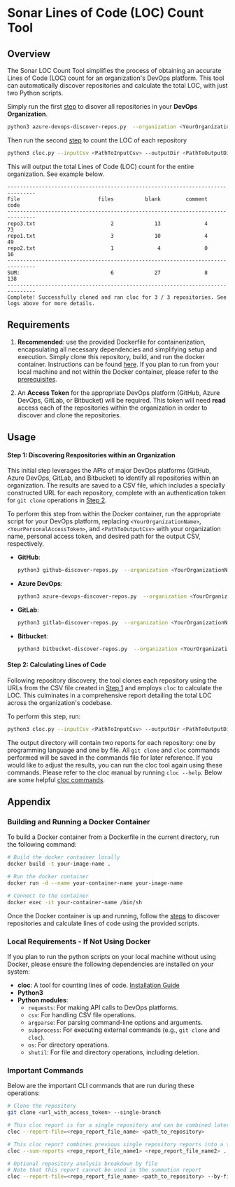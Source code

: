 # Sonar Lines of Code (LOC) Count Tool

## Overview

The Sonar LOC Count Tool simplifies the process of obtaining an accurate Lines of Code (LOC) count for an organization's DevOps platform. This tool can automatically discover repositories and calculate the total LOC, with just two Python scripts.

Simply run the first [step](#step-1-discovering-respositories-within-an-organization) to disover all repositories in your **DevOps Organization**.
```sh
python3 azure-devops-discover-repos.py  --organization <YourOrganizationName>  --connectionToken <YourPersonalAccessToken>  --outputCsv <PathToOutputCsv>
```
Then run the second [step](#step-2-calculating-lines-of-code) to count the LOC of each repository
```sh
python3 cloc.py --inputCsv <PathToInputCsv> --outputDir <PathToOutputDirectory> --commandsFilePath <CommandsFilePath>
```
This will output the total Lines of Code (LOC) count for the entire organization. See example below.
```
-------------------------------------------------------------------------------
File                         files          blank        comment           code
-------------------------------------------------------------------------------
repo3.txt                        2             13              4             73
repo1.txt                        3             10              4             49
repo2.txt                        1              4              0             16
-------------------------------------------------------------------------------
SUM:                             6             27              8            138
-------------------------------------------------------------------------------
Complete! Successfully cloned and ran cloc for 3 / 3 repositories. See logs above for more details.
```

## Requirements
1. **Recommended**: use the provided Dockerfile for containerization, encapsulating all necessary dependencies and simplifying setup and execution. Simply clone this repository, build, and run the docker container. Instructions can be found [here](#Building-and-Running-a-Docker-Container). If you plan to run from your local machine and not within the Docker container, please refer to the [prerequisites](#Local-Requirements---If-Not-Using-Docker).

2. An **Access Token** for the appropriate DevOps platform (GitHub, Azure DevOps, GitLab, or Bitbucket) will be required. This token will need **read** access each of the repositories within the organization in order to discover and clone the repositories.

## Usage

#### Step 1: Discovering Respositories within an Organization

This initial step leverages the APIs of major DevOps platforms (GitHub, Azure DevOps, GitLab, and Bitbucket) to identify all repositories within an organization. The results are saved to a CSV file, which includes a specially constructed URL for each repository, complete with an authentication token for `git clone` operations in [Step 2](#step-2-calculating-lines-of-code).

To perform this step from within the Docker container, run the appropriate script for your DevOps platform, replacing `<YourOrganizationName>`, `<YourPersonalAccessToken>`, and `<PathToOutputCsv>` with your organization name, personal access token, and desired path for the output CSV, respectively.

- **GitHub**:
    ```sh
    python3 github-discover-repos.py  --organization <YourOrganizationName>  --connectionToken <YourPersonalAccessToken>  --outputCsv <PathToOutputCsv>
    ```
- **Azure DevOps**:
    ```sh
    python3 azure-devops-discover-repos.py  --organization <YourOrganizationName>  --connectionToken <YourPersonalAccessToken>  --outputCsv <PathToOutputCsv>
    ```
- **GitLab**:
    ```sh
    python3 gitlab-discover-repos.py  --organization <YourOrganizationName>  --connectionToken <YourPersonalAccessToken>  --outputCsv <PathToOutputCsv>
    ```
- **Bitbucket**:
    ```sh
    python3 bitbucket-discover-repos.py  --organization <YourOrganizationName>  --connectionToken <YourPersonalAccessToken>  --outputCsv <PathToOutputCsv>
    ```

#### Step 2: Calculating Lines of Code

Following repository discovery, the tool clones each repository using the URLs from the CSV file created in [Step 1](#step-1-discovering-respositories-within-an-organization) and employs `cloc` to calculate the LOC. This culminates in a comprehensive report detailing the total LOC across the organization's codebase.

To perform this step, run:

```sh
python3 cloc.py --inputCsv <PathToInputCsv> --outputDir <PathToOutputDirectory> --commandsFilePath <CommandsFilePath>
```

The output directory will contain two reports for each repository: one by programming language and one by file.  All `git clone` and `cloc` commands performed will be saved in the commands file for later reference. If you would like to adjust the results, you can run the cloc tool again using these commands. Please refer to the cloc manual by running `cloc --help`. Below are some helpful [cloc commands](#important-commands).

## Appendix

### Building and Running a Docker Container

To build a Docker container from a Dockerfile in the current directory, run the following command:

```sh
# Build the docker container locally
docker build -t your-image-name .

# Run the docker container
docker run -d --name your-container-name your-image-name

# Connect to the container
docker exec -it your-container-name /bin/sh
```

Once the Docker container is up and running, follow the [steps](#Usage) to discover repositories and calculate lines of code using the provided scripts.

### Local Requirements - If Not Using Docker
If you plan to run the python scripts on your local machine without using Docker, please ensure the following dependencies are installed on your system:

- **cloc**: A tool for counting lines of code. [Installation Guide](https://github.com/AlDanial/cloc)
- **Python3**
- **Python modules**:
   - `requests`: For making API calls to DevOps platforms.
   - `csv`: For handling CSV file operations.
   - `argparse`: For parsing command-line options and arguments.
   - `subprocess`: For executing external commands (e.g., `git clone` and `cloc`).
   - `os`: For directory operations.
   - `shutil`: For file and directory operations, including deletion.

### Important Commands
Below are the important CLI commands that are run during these operations:

```sh
# Clone the repository
git clone <url_with_access_token> --single-branch

# This cloc report is for a single repository and can be combined later for a total summation
cloc --report-file=<repo_report_file_name> <path_to_repository>

# This cloc report combines previous single repository reports into a total report
cloc --sum-reports <repo_report_file_name1> <repo_report_file_name2> ...

# Optional repository analysis breakdown by file
# Note that this report cannot be used in the summation report
cloc --report-file=<repo_report_file_name> <path_to_repository> --by-file
```